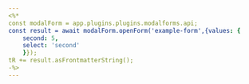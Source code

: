 ```yaml
---
<%* 
const modalForm = app.plugins.plugins.modalforms.api;
const result = await modalForm.openForm('example-form',{values: {
    second: 5,
    select: 'second'
    }});
tR += result.asFrontmatterString();
-%>
---
```

